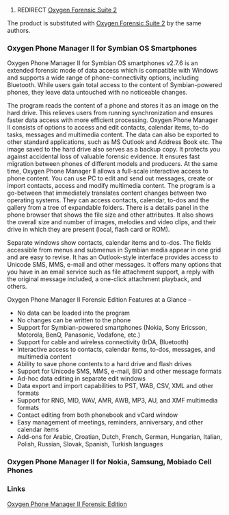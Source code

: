 1.  REDIRECT [Oxygen Forensic Suite
    2](Oxygen_Forensic_Suite_2 "wikilink")

The product is substituted with [Oxygen Forensic Suite
2](Oxygen_Forensic_Suite_2 "wikilink") by the same authors.

### Oxygen Phone Manager II for Symbian OS Smartphones

Oxygen Phone Manager II for Symbian OS smartphones v2.7.6 is an extended
forensic mode of data access which is compatible with Windows and
supports a wide range of phone-connectivity options, including
Bluetooth. While users gain total access to the content of
Symbian-powered phones, they leave data untouched with no noticeable
changes.

The program reads the content of a phone and stores it as an image on
the hard drive. This relieves users from running synchronization and
ensures faster data access with more efficient processing. Oxygen Phone
Manager II consists of options to access and edit contacts, calendar
items, to-do tasks, messages and multimedia content. The data can also
be exported to other standard applications, such as MS Outlook and
Address Book etc. The image saved to the hard drive also serves as a
backup copy. It protects you against accidental loss of valuable
forensic evidence. It ensures fast migration between phones of different
models and producers. At the same time, Oxygen Phone Manager II allows a
full-scale interactive access to phone content. You can use PC to edit
and send out messages, create or import contacts, access and modify
multimedia content. The program is a go-between that immediately
translates content changes between two operating systems. They can
access contacts, calendar, to-dos and the gallery from a tree of
expandable folders. There is a details panel in the phone browser that
shows the file size and other attributes. It also shows the overall size
and number of images, melodies and video clips, and their drive in which
they are present (local, flash card or ROM).

Separate windows show contacts, calendar items and to-dos. The fields
accessible from menus and submenus in Symbian media appear in one grid
and are easy to revise. It has an Outlook-style interface provides
access to Unicode SMS, MMS, e-mail and other messages. It offers many
options that you have in an email service such as file attachment
support, a reply with the original message included, a one-click
attachment playback, and others.

Oxygen Phone Manager II Forensic Edition Features at a Glance –

- No data can be loaded into the program
- No changes can be written to the phone
- Support for Symbian-powered smartphones (Nokia, Sony Ericsson,
  Motorola, BenQ, Panasonic, Vodafone, etc.)
- Support for cable and wireless connectivity (IrDA, Bluetooth)
- Interactive access to contacts, calendar items, to-dos, messages, and
  multimedia content
- Ability to save phone contents to a hard drive and flash drives
- Support for Unicode SMS, MMS, e-mail, BIO and other message formats
- Ad-hoc data editing in separate edit windows
- Data export and import capabilities to PST, WAB, CSV, XML and other
  formats
- Support for RNG, MID, WAV, AMR, AWB, MP3, AU, and XMF multimedia
  formats
- Contact editing from both phonebook and vCard window
- Easy management of meetings, reminders, anniversary, and other
  calendar items
- Add-ons for Arabic, Croatian, Dutch, French, German, Hungarian,
  Italian, Polish, Russian, Slovak, Spanish, Turkish languages

### Oxygen Phone Manager II for Nokia, Samsung, Mobiado Cell Phones

### Links

[Oxygen Phone Manager II Forensic
Edition](http://www.opm-2.com/Forensic/)